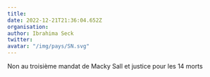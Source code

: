 ```yaml
---
title: 
date: 2022-12-21T21:36:04.652Z
organisation: 
author: Ibrahima Seck
twitter: 
avatar: "/img/pays/SN.svg"
---
```


Non au troisième mandat de Macky Sall et justice pour les 14 morts